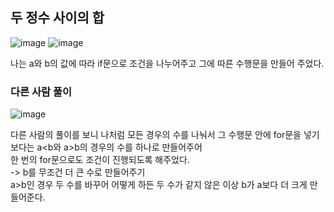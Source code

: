 ## 두 정수 사이의 합
![image](https://user-images.githubusercontent.com/122864238/222944476-e61ed28a-f21d-46e7-a23b-880ccb720cf1.png)
![image](https://user-images.githubusercontent.com/122864238/222944499-5c1e135b-0db4-42e0-93a2-d2b84bb168c5.png)

나는 a와 b의 값에 따라 if문으로 조건을 나누어주고 그에 따른 수행문을 만들어 주었다.

### 다른 사람 풀이
![image](https://user-images.githubusercontent.com/122864238/222944551-4334ff5a-cb57-45de-953c-6b6e658f79b7.png)

다른 사람의 풀이를 보니 나처럼 모든 경우의 수를 나눠서 그 수행문 안에 for문을 넣기보다는 a<b와 a>b의 경우의 수를 하나로 만들어주어           
한 번의 for문으로도 조건이 진행되도록 해주었다.        
-> b를 무조건 더 큰 수로 만들어주기      
a>b인 경우 두 수를 바꾸어 어떻게 하든 두 수가 같지 않은 이상 b가 a보다 더 크게 만들어준다.
